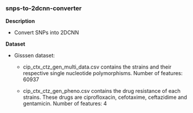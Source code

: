 ### snps-to-2dcnn-converter ###

**Description**

- Convert SNPs into 2DCNN

**Dataset**

- Gisssen dataset:  

    - cip_ctx_ctz_gen_multi_data.csv contains the strains and their respective single nucleotide polymorphisms. Number of features: 60937
    
    - cip_ctx_ctz_gen_pheno.csv contains the drug resistance of each strains. These drugs are ciprofloxacin, cefotaxime, ceftazidime and gentamicin. Number of features: 4
 

